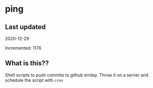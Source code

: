 # ping

## Last updated
2020-12-29

Incremented: 1176

## What is this??
Shell scripts to push commits to github errday. Throw it on a server and schedule the script with `cron`

